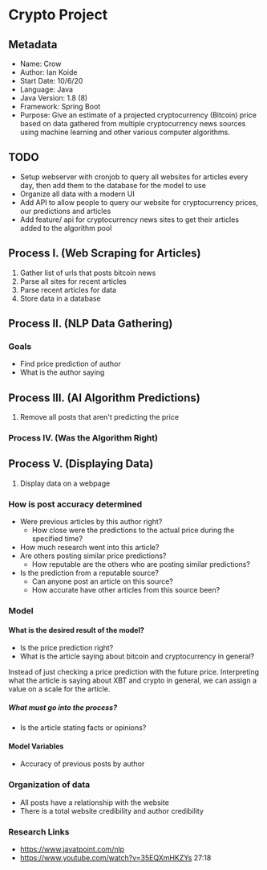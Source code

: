 # Crypto Project

## Metadata

- Name: Crow
- Author: Ian Koide
- Start Date: 10/6/20
- Language: Java
- Java Version: 1.8 (8)
- Framework: Spring Boot
- Purpose: Give an estimate of a projected cryptocurrency (Bitcoin) price based on data gathered from multiple cryptocurrency news sources using machine learning and other various computer algorithms.

## TODO

- Setup webserver with cronjob to query all websites for articles every day, then add them to the database for the model to use
- Organize all data with a modern UI
- Add API to allow people to query our website for cryptocurrency prices, our predictions and articles
- Add feature/ api for cryptocurrency news sites to get their articles added to the algorithm pool

## Process I. (Web Scraping for Articles)

1. Gather list of urls that posts bitcoin news
2. Parse all sites for recent articles
3. Parse recent articles for data
4. Store data in a database

## Process II. (NLP Data Gathering)

### Goals

- Find price prediction of author
- What is the author saying

## Process III. (AI Algorithm Predictions)

1. Remove all posts that aren't predicting the price

### Process IV. (Was the Algorithm Right)

## Process V. (Displaying Data)

1. Display data on a webpage

### How is post accuracy determined

- Were previous articles by this author right?
    - How close were the predictions to the actual price during the specified time?
- How much research went into this article?
- Are others posting similar price predictions?
    - How reputable are the others who are posting similar predictions?
- Is the prediction from a reputable source?
    - Can anyone post an article on this source?
    - How accurate have other articles from this source been?

### Model

#### What is the desired result of the model?

- Is the price prediction right?
- What is the article saying about bitcoin and cryptocurrency in general?

Instead of just checking a price prediction with the future price. Interpreting what the article is saying about XBT
and crypto in general, we can assign a value on a scale for the article.

##### What must go into the process?

- Is the article stating facts or opinions?

#### Model Variables

- Accuracy of previous posts by author

### Organization of data

- All posts have a relationship with the website
- There is a total website credibility and author credibility

### Research Links

- https://www.javatpoint.com/nlp
- https://www.youtube.com/watch?v=35EQXmHKZYs 27:18
